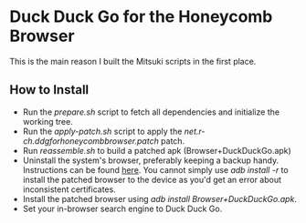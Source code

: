 # Duck Duck Go for the Honeycomb Browser

This is the main reason I built the Mitsuki scripts in the first place.

## How to Install
* Run the *prepare.sh* script to fetch all dependencies and initialize the working tree.
* Run the *apply-patch.sh* script to apply the *net.r-ch.ddgforhoneycombbrowser.patch* patch.
* Run *reassemble.sh* to build a patched apk (Browser+DuckDuckGo.apk)
* Uninstall the system's browser, preferably keeping a backup handy. Instructions can be found [here][1]. You cannot simply use *adb install -r* to install the patched browser to the device as you'd get an error about inconsistent certificates.
* Install the patched browser using *adb install Browser+DuckDuckGo.apk*.
* Set your in-browser search engine to Duck Duck Go.

[1]: http://wiki.cyanogenmod.com/index.php?title=Barebones
